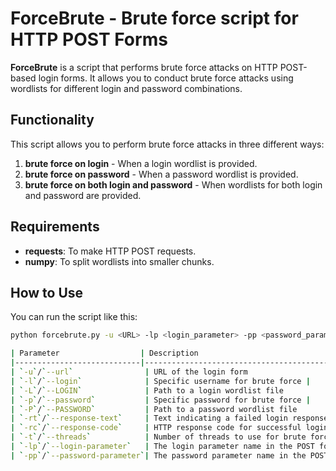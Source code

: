 # ForceBrute - Brute force script for HTTP POST Forms

**ForceBrute** is a script that performs brute force attacks on HTTP POST-based login forms. It allows you to conduct brute force attacks using wordlists for different login and password combinations.

## Functionality

This script allows you to perform brute force attacks in three different ways:

1. **brute force on login** - When a login wordlist is provided.
2. **brute force on password** - When a password wordlist is provided.
3. **brute force on both login and password** - When wordlists for both login and password are provided.

## Requirements

- **requests**: To make HTTP POST requests.
- **numpy**: To split wordlists into smaller chunks.

## How to Use

You can run the script like this:

```bash
python forcebrute.py -u <URL> -lp <login_parameter> -pp <password_parameter> -l <login_list> -p <password_list> -rt <failed_response_text> -t <number_of_threads>```

| Parameter                  | Description                                                                                                      |
|----------------------------|------------------------------------------------------------------------------------------------------------------|
| `-u`/`--url`                | URL of the login form                                                                                             |
| `-l`/`--login`              | Specific username for brute force |
| `-L`/`--LOGIN`              | Path to a login wordlist file                                                                     |
| `-p`/`--password`           | Specific password for brute force |
| `-P`/`--PASSWORD`           | Path to a password wordlist file                                                                 |
| `-rt`/`--response-text`     | Text indicating a failed login response (useful for error checking in the form)                                  |
| `-rc`/`--response-code`     | HTTP response code for successful login (e.g., 301 for success)                                                  |
| `-t`/`--threads`            | Number of threads to use for brute force (maximum 120, default 5)                                                     |
| `-lp`/`--login-parameter`   | The login parameter name in the POST form                                                                         |
| `-pp`/`--password-parameter`| The password parameter name in the POST form                                                                     |

